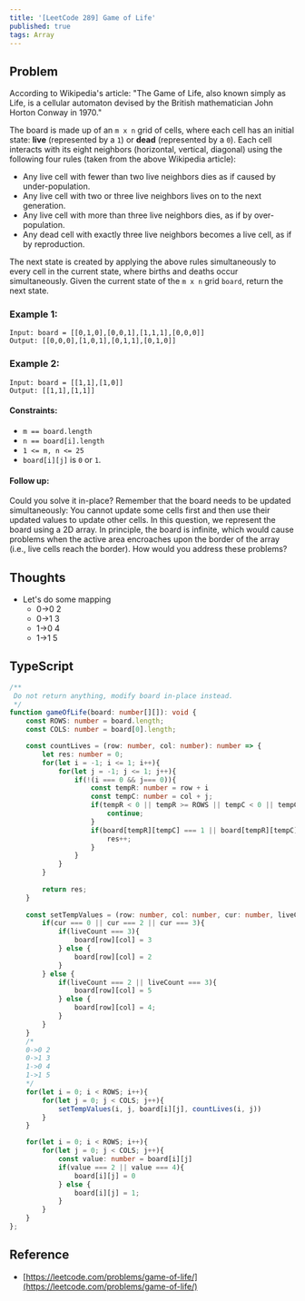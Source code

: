 ```yaml
---
title: '[LeetCode 289] Game of Life'
published: true
tags: Array
---
```


## Problem

According to Wikipedia's article: "The Game of Life, also known simply as
Life, is a cellular automaton devised by the British mathematician John Horton
Conway in 1970."

The board is made up of an `m x n` grid of cells, where each cell has an initial
state: **live** (represented by a `1`) or **dead** (represented by a `0`). Each cell
interacts with its eight neighbors (horizontal, vertical, diagonal) using the
following four rules (taken from the above Wikipedia article):

- Any live cell with fewer than two live neighbors dies as if caused by under-population.
- Any live cell with two or three live neighbors lives on to the next generation.
- Any live cell with more than three live neighbors dies, as if by over-population.
- Any dead cell with exactly three live neighbors becomes a live cell, as if
  by reproduction.

The next state is created by applying the above rules simultaneously to every
cell in the current state, where births and deaths occur simultaneously. Given
the current state of the `m x n` grid `board`, return the next state.

### Example 1:

```
Input: board = [[0,1,0],[0,0,1],[1,1,1],[0,0,0]]
Output: [[0,0,0],[1,0,1],[0,1,1],[0,1,0]]
```

### Example 2:

```
Input: board = [[1,1],[1,0]]
Output: [[1,1],[1,1]]
```
 
#### Constraints:

- `m == board.length`
- `n == board[i].length`
- `1 <= m, n <= 25`
- `board[i][j]` is `0` or `1`.
 

#### Follow up:

Could you solve it in-place? Remember that the board needs to be updated simultaneously: You cannot update some cells first and then use their updated values to update other cells.
In this question, we represent the board using a 2D array. In principle, the board is infinite, which would cause problems when the active area encroaches upon the border of the array (i.e., live cells reach the border). How would you address these problems?

## Thoughts

- Let's do some mapping
  - 0->0 2
  - 0->1 3
  - 1->0 4
  - 1->1 5

## TypeScript

```typescript
/**
 Do not return anything, modify board in-place instead.
 */
function gameOfLife(board: number[][]): void {
    const ROWS: number = board.length;
    const COLS: number = board[0].length;

    const countLives = (row: number, col: number): number => {
        let res: number = 0;
        for(let i = -1; i <= 1; i++){
            for(let j = -1; j <= 1; j++){
                if(!(i === 0 && j=== 0)){
                    const tempR: number = row + i
                    const tempC: number = col + j;
                    if(tempR < 0 || tempR >= ROWS || tempC < 0 || tempC >= COLS){
                        continue;
                    }
                    if(board[tempR][tempC] === 1 || board[tempR][tempC] === 4 || board[tempR][tempC] === 5) {
                        res++;
                    }
                }
            }
        }
        
        return res;
    }
    
    const setTempValues = (row: number, col: number, cur: number, liveCount: number): void => {
        if(cur === 0 || cur === 2 || cur === 3){
            if(liveCount === 3){
                board[row][col] = 3
            } else {
                board[row][col] = 2
            }
        } else {
            if(liveCount === 2 || liveCount === 3){
                board[row][col] = 5
            } else {
                board[row][col] = 4;
            }
        }
    }
    /*
    0->0 2
    0->1 3
    1->0 4
    1->1 5
    */
    for(let i = 0; i < ROWS; i++){
        for(let j = 0; j < COLS; j++){
            setTempValues(i, j, board[i][j], countLives(i, j))
        }
    }

    for(let i = 0; i < ROWS; i++){
        for(let j = 0; j < COLS; j++){
            const value: number = board[i][j]
            if(value === 2 || value === 4){
                board[i][j] = 0
            } else {
                board[i][j] = 1;
            }
        }
    }
};
```

## Reference

- [https://leetcode.com/problems/game-of-life/](https://leetcode.com/problems/game-of-life/)